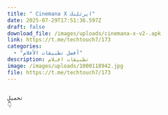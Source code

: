 ```yaml
---
title: " Cinemana X ايرثلنك"
date: 2025-07-29T17:51:36.597Z
draft: false
download_file: /images/uploads/cinemana-x-v2-.apk
link: https://t.me/techtouch7/173
categories:
  - "أفضل تطبيقات الأفلام"
description: تطبيقات افـلام
image: /images/uploads/1000118942.jpg
file: https://t.me/techtouch7/173
---
```

![]()

```
تحميل 
👇
```